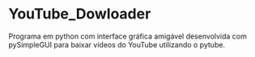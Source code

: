 # YouTube_Dowloader
Programa em python com interface gráfica amigável desenvolvida com pySimpleGUI para baixar vídeos do YouTube utilizando o pytube.
